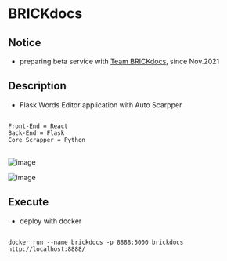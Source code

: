 # BRICKdocs

## Notice
- preparing beta service with [Team BRICKdocs](https://github.com/BRICKdocs), since Nov.2021

## Description
- Flask Words Editor application with Auto Scarpper
<pre>
<code>
Front-End = React 
Back-End = Flask
Core Scrapper = Python
</code>
</pre>

![image](https://user-images.githubusercontent.com/40736396/147408453-e08089d3-6efc-4024-81d4-b6237a50a24d.png)


![image](https://user-images.githubusercontent.com/40736396/147408472-680a533d-19fc-45f0-8d8b-a0e738f2e5ab.png)



## Execute
- deploy with docker
<pre>
<code>
docker run --name brickdocs -p 8888:5000 brickdocs
http://localhost:8888/
</code>
</pre>
